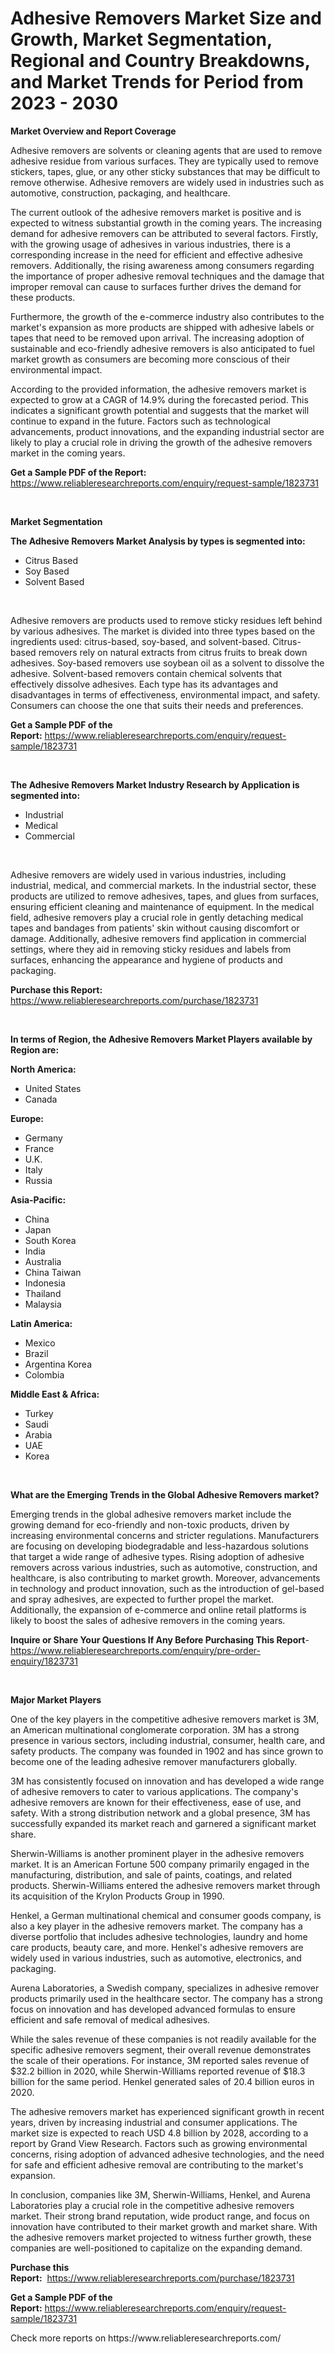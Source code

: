 <p><h1>Adhesive Removers Market Size and Growth, Market Segmentation, Regional and Country Breakdowns, and Market Trends for Period from 2023 -  2030</h1></p><p><strong>Market Overview and Report Coverage</strong></p>
<p><p>Adhesive removers are solvents or cleaning agents that are used to remove adhesive residue from various surfaces. They are typically used to remove stickers, tapes, glue, or any other sticky substances that may be difficult to remove otherwise. Adhesive removers are widely used in industries such as automotive, construction, packaging, and healthcare.</p><p>The current outlook of the adhesive removers market is positive and is expected to witness substantial growth in the coming years. The increasing demand for adhesive removers can be attributed to several factors. Firstly, with the growing usage of adhesives in various industries, there is a corresponding increase in the need for efficient and effective adhesive removers. Additionally, the rising awareness among consumers regarding the importance of proper adhesive removal techniques and the damage that improper removal can cause to surfaces further drives the demand for these products.</p><p>Furthermore, the growth of the e-commerce industry also contributes to the market's expansion as more products are shipped with adhesive labels or tapes that need to be removed upon arrival. The increasing adoption of sustainable and eco-friendly adhesive removers is also anticipated to fuel market growth as consumers are becoming more conscious of their environmental impact.</p><p>According to the provided information, the adhesive removers market is expected to grow at a CAGR of 14.9% during the forecasted period. This indicates a significant growth potential and suggests that the market will continue to expand in the future. Factors such as technological advancements, product innovations, and the expanding industrial sector are likely to play a crucial role in driving the growth of the adhesive removers market in the coming years.</p></p>
<p><strong>Get a Sample PDF of the Report:</strong> <a href="https://www.reliableresearchreports.com/enquiry/request-sample/1823731">https://www.reliableresearchreports.com/enquiry/request-sample/1823731</a></p>
<p>&nbsp;</p>
<p><strong>Market Segmentation</strong></p>
<p><strong>The Adhesive Removers Market Analysis by types is segmented into:</strong></p>
<p><ul><li>Citrus Based</li><li>Soy Based</li><li>Solvent Based</li></ul></p>
<p>&nbsp;</p>
<p><p>Adhesive removers are products used to remove sticky residues left behind by various adhesives. The market is divided into three types based on the ingredients used: citrus-based, soy-based, and solvent-based. Citrus-based removers rely on natural extracts from citrus fruits to break down adhesives. Soy-based removers use soybean oil as a solvent to dissolve the adhesive. Solvent-based removers contain chemical solvents that effectively dissolve adhesives. Each type has its advantages and disadvantages in terms of effectiveness, environmental impact, and safety. Consumers can choose the one that suits their needs and preferences.</p></p>
<p><strong>Get a Sample PDF of the Report:</strong>&nbsp;<a href="https://www.reliableresearchreports.com/enquiry/request-sample/1823731">https://www.reliableresearchreports.com/enquiry/request-sample/1823731</a></p>
<p>&nbsp;</p>
<p><strong>The Adhesive Removers Market Industry Research by Application is segmented into:</strong></p>
<p><ul><li>Industrial</li><li>Medical</li><li>Commercial</li></ul></p>
<p>&nbsp;</p>
<p><p>Adhesive removers are widely used in various industries, including industrial, medical, and commercial markets. In the industrial sector, these products are utilized to remove adhesives, tapes, and glues from surfaces, ensuring efficient cleaning and maintenance of equipment. In the medical field, adhesive removers play a crucial role in gently detaching medical tapes and bandages from patients' skin without causing discomfort or damage. Additionally, adhesive removers find application in commercial settings, where they aid in removing sticky residues and labels from surfaces, enhancing the appearance and hygiene of products and packaging.</p></p>
<p><strong>Purchase this Report:</strong>&nbsp; <a href="https://www.reliableresearchreports.com/purchase/1823731">https://www.reliableresearchreports.com/purchase/1823731</a></p>
<p>&nbsp;</p>
<p><strong>In terms of Region, the Adhesive Removers Market Players available by Region are:</strong></p>
<p>
    <p> <strong> North America: </strong>
        <ul>
            <li>United States</li>
            <li>Canada</li>
        </ul>
        </p> 
    <p> <strong> Europe: </strong>
        <ul>
            <li>Germany</li>
            <li>France</li>
            <li>U.K.</li>
            <li>Italy</li>
            <li>Russia</li>
        </ul>
        </p> 
    <p> <strong> Asia-Pacific: </strong>
        <ul>
            <li>China</li>
            <li>Japan</li>
            <li>South Korea</li>
            <li>India</li>
            <li>Australia</li>
            <li>China Taiwan</li>
            <li>Indonesia</li>
            <li>Thailand</li>
            <li>Malaysia</li>
        </ul>
        </p> 
    <p> <strong> Latin America: </strong>
        <ul>
            <li>Mexico</li>
            <li>Brazil</li>
            <li>Argentina Korea</li>
            <li>Colombia</li>
        </ul>
        </p> 
    <p> <strong> Middle East & Africa: </strong>
        <ul>
            <li>Turkey</li>
            <li>Saudi</li>
            <li>Arabia</li>
            <li>UAE</li>
            <li>Korea</li>
        </ul>
    </p>
    </p>
<p>&nbsp;</p>
<p><strong>What are the Emerging Trends in the Global Adhesive Removers market?</strong></p>
<p><p>Emerging trends in the global adhesive removers market include the growing demand for eco-friendly and non-toxic products, driven by increasing environmental concerns and stricter regulations. Manufacturers are focusing on developing biodegradable and less-hazardous solutions that target a wide range of adhesive types. Rising adoption of adhesive removers across various industries, such as automotive, construction, and healthcare, is also contributing to market growth. Moreover, advancements in technology and product innovation, such as the introduction of gel-based and spray adhesives, are expected to further propel the market. Additionally, the expansion of e-commerce and online retail platforms is likely to boost the sales of adhesive removers in the coming years.</p></p>
<p><strong>Inquire or Share Your Questions If Any Before Purchasing This Report</strong>- <a href="https://www.reliableresearchreports.com/enquiry/pre-order-enquiry/1823731">https://www.reliableresearchreports.com/enquiry/pre-order-enquiry/1823731</a></p>
<p>&nbsp;</p>
<p><strong>Major Market Players</strong></p>
<p><p>One of the key players in the competitive adhesive removers market is 3M, an American multinational conglomerate corporation. 3M has a strong presence in various sectors, including industrial, consumer, health care, and safety products. The company was founded in 1902 and has since grown to become one of the leading adhesive remover manufacturers globally.</p><p>3M has consistently focused on innovation and has developed a wide range of adhesive removers to cater to various applications. The company's adhesive removers are known for their effectiveness, ease of use, and safety. With a strong distribution network and a global presence, 3M has successfully expanded its market reach and garnered a significant market share.</p><p>Sherwin-Williams is another prominent player in the adhesive removers market. It is an American Fortune 500 company primarily engaged in the manufacturing, distribution, and sale of paints, coatings, and related products. Sherwin-Williams entered the adhesive removers market through its acquisition of the Krylon Products Group in 1990.</p><p>Henkel, a German multinational chemical and consumer goods company, is also a key player in the adhesive removers market. The company has a diverse portfolio that includes adhesive technologies, laundry and home care products, beauty care, and more. Henkel's adhesive removers are widely used in various industries, such as automotive, electronics, and packaging.</p><p>Aurena Laboratories, a Swedish company, specializes in adhesive remover products primarily used in the healthcare sector. The company has a strong focus on innovation and has developed advanced formulas to ensure efficient and safe removal of medical adhesives.</p><p>While the sales revenue of these companies is not readily available for the specific adhesive removers segment, their overall revenue demonstrates the scale of their operations. For instance, 3M reported sales revenue of $32.2 billion in 2020, while Sherwin-Williams reported revenue of $18.3 billion for the same period. Henkel generated sales of 20.4 billion euros in 2020.</p><p>The adhesive removers market has experienced significant growth in recent years, driven by increasing industrial and consumer applications. The market size is expected to reach USD 4.8 billion by 2028, according to a report by Grand View Research. Factors such as growing environmental concerns, rising adoption of advanced adhesive technologies, and the need for safe and efficient adhesive removal are contributing to the market's expansion.</p><p>In conclusion, companies like 3M, Sherwin-Williams, Henkel, and Aurena Laboratories play a crucial role in the competitive adhesive removers market. Their strong brand reputation, wide product range, and focus on innovation have contributed to their market growth and market share. With the adhesive removers market projected to witness further growth, these companies are well-positioned to capitalize on the expanding demand.</p></p>
<p><strong>Purchase this Report:</strong>&nbsp;&nbsp;<a href="https://www.reliableresearchreports.com/purchase/1823731">https://www.reliableresearchreports.com/purchase/1823731</a></p>
<p></p>
<p><strong>Get a Sample PDF of the Report:</strong>&nbsp;<a href="https://www.reliableresearchreports.com/enquiry/request-sample/1823731">https://www.reliableresearchreports.com/enquiry/request-sample/1823731</a></p>
<p>Check more reports on https://www.reliableresearchreports.com/</p>